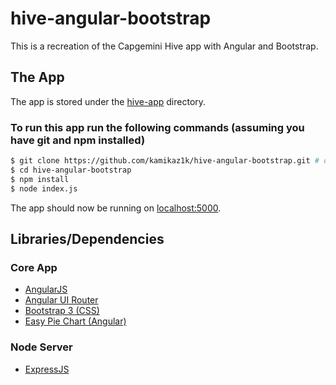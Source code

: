 # hive-angular-bootstrap

This is a recreation of the Capgemini Hive app with Angular and Bootstrap.

## The App

The app is stored under the [hive-app](hive-app/) directory.

### To run this app run the following commands (assuming you have git and npm installed)
```sh
$ git clone https://github.com/kamikaz1k/hive-angular-bootstrap.git # or clone your own fork
$ cd hive-angular-bootstrap
$ npm install
$ node index.js
```

The app should now be running on [localhost:5000](http://localhost:5000/).

## Libraries/Dependencies

### Core App
- [AngularJS](https://github.com/angular/angular.js)
- [Angular UI Router](https://github.com/angular-ui/ui-router)
- [Bootstrap 3 (CSS)](http://getbootstrap.com/)
- [Easy Pie Chart (Angular)](https://github.com/rendro/easy-pie-chart)

### Node Server
- [ExpressJS](https://github.com/expressjs)
